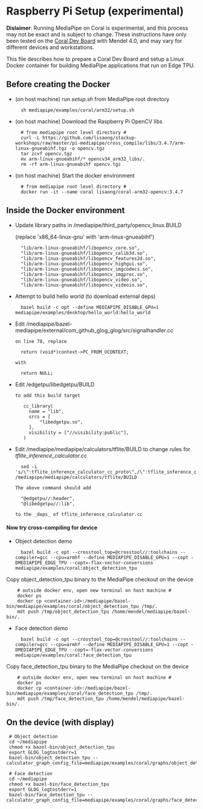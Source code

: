 # Raspberry Pi Setup (experimental)

**Dislaimer**: Running MediaPipe on Coral is experimental, and this process may
not be exact and is subject to change. These instructions have only been tested
on the [Coral Dev Board](https://coral.ai/products/dev-board/) with Mendel 4.0,
and may vary for different devices and workstations.

This file describes how to prepare a Coral Dev Board and setup a Linux
Docker container for building MediaPipe applications that run on Edge TPU.

## Before creating the Docker

* (on host machine) run _setup.sh_ from MediaPipe root directory

        sh mediapipe/examples/coral/arm32/setup.sh

* (on host machine) Download the Raspberry Pi OpenCV libs

        # from mediapipe root level directory #
        curl -L https://github.com/lisaong/stackup-workshops/raw/master/pi-mediapipe/cross_compile/libs/3.4.7/arm-linux-gnueabihf.tgz -o opencv.tgz
        tar zcvf opencv.tgz
        mv arm-linux-gnueabihf/* opencv34_arm32_libs/.
        rm -rf arm-linux-gnueabihf opencv.tgz

* (on host machine) Start the docker environment

        # from mediapipe root level directory #
        docker run -it --name coral lisaong/coral-arm32-opencv:3.4.7

## Inside the Docker environment

* Update library paths in /mediapipe/third_party/opencv_linux.BUILD

  (replace 'x86_64-linux-gnu' with 'arm-linux-gnueabihf')

        "lib/arm-linux-gnueabihf/libopencv_core.so",
        "lib/arm-linux-gnueabihf/libopencv_calib3d.so",
        "lib/arm-linux-gnueabihf/libopencv_features2d.so",
        "lib/arm-linux-gnueabihf/libopencv_highgui.so",
        "lib/arm-linux-gnueabihf/libopencv_imgcodecs.so",
        "lib/arm-linux-gnueabihf/libopencv_imgproc.so",
        "lib/arm-linux-gnueabihf/libopencv_video.so",
        "lib/arm-linux-gnueabihf/libopencv_videoio.so",

* Attempt to build hello world (to download external deps)

        bazel build -c opt --define MEDIAPIPE_DISABLE_GPU=1 mediapipe/examples/desktop/hello_world:hello_world

* Edit  /mediapipe/bazel-mediapipe/external/com_github_glog_glog/src/signalhandler.cc

      on line 78, replace

        return (void*)context->PC_FROM_UCONTEXT;

      with

        return NULL;

* Edit /edgetpu/libedgetpu/BUILD

      to add this build target

         cc_library(
           name = "lib",
           srcs = [
               "libedgetpu.so",
           ],
           visibility = ["//visibility:public"],
         )

* Edit /mediapipe/mediapipe/calculators/tflite/BUILD to change rules for *tflite_inference_calculator.cc*

        sed -i 's/\":tflite_inference_calculator_cc_proto\",/\":tflite_inference_calculator_cc_proto\",\n\t\"@edgetpu\/\/:header\",\n\t\"@libedgetpu\/\/:lib\",/g' /mediapipe/mediapipe/calculators/tflite/BUILD

      The above command should add

        "@edgetpu//:header",
        "@libedgetpu//:lib",

      to the _deps_ of tflite_inference_calculator.cc

#### Now try cross-compiling for device

* Object detection demo

        bazel build -c opt --crosstool_top=@crosstool//:toolchains --compiler=gcc --cpu=armhf --define MEDIAPIPE_DISABLE_GPU=1 --copt -DMEDIAPIPE_EDGE_TPU --copt=-flax-vector-conversions mediapipe/examples/coral:object_detection_tpu

 Copy object_detection_tpu binary to the MediaPipe checkout on the device

        # outside docker env, open new terminal on host machine #
        docker ps
        docker cp <container-id>:/mediapipe/bazel-bin/mediapipe/examples/coral/object_detection_tpu /tmp/.
        mdt push /tmp/object_detection_tpu /home/mendel/mediapipe/bazel-bin/.

* Face detection demo

        bazel build -c opt --crosstool_top=@crosstool//:toolchains --compiler=gcc --cpu=armhf --define MEDIAPIPE_DISABLE_GPU=1 --copt -DMEDIAPIPE_EDGE_TPU --copt=-flax-vector-conversions mediapipe/examples/coral:face_detection_tpu

 Copy face_detection_tpu binary to the MediaPipe checkout on the device

        # outside docker env, open new terminal on host machine #
        docker ps
        docker cp <container-id>:/mediapipe/bazel-bin/mediapipe/examples/coral/face_detection_tpu /tmp/.
        mdt push /tmp/face_detection_tpu /home/mendel/mediapipe/bazel-bin/.

## On the device (with display)

     # Object detection
     cd ~/mediapipe
     chmod +x bazel-bin/object_detection_tpu
     export GLOG_logtostderr=1
     bazel-bin/object_detection_tpu --calculator_graph_config_file=mediapipe/examples/coral/graphs/object_detection_desktop_live.pbtxt

     # Face detection
     cd ~/mediapipe
     chmod +x bazel-bin/face_detection_tpu
     export GLOG_logtostderr=1
     bazel-bin/face_detection_tpu --calculator_graph_config_file=mediapipe/examples/coral/graphs/face_detection_desktop_live.pbtxt

